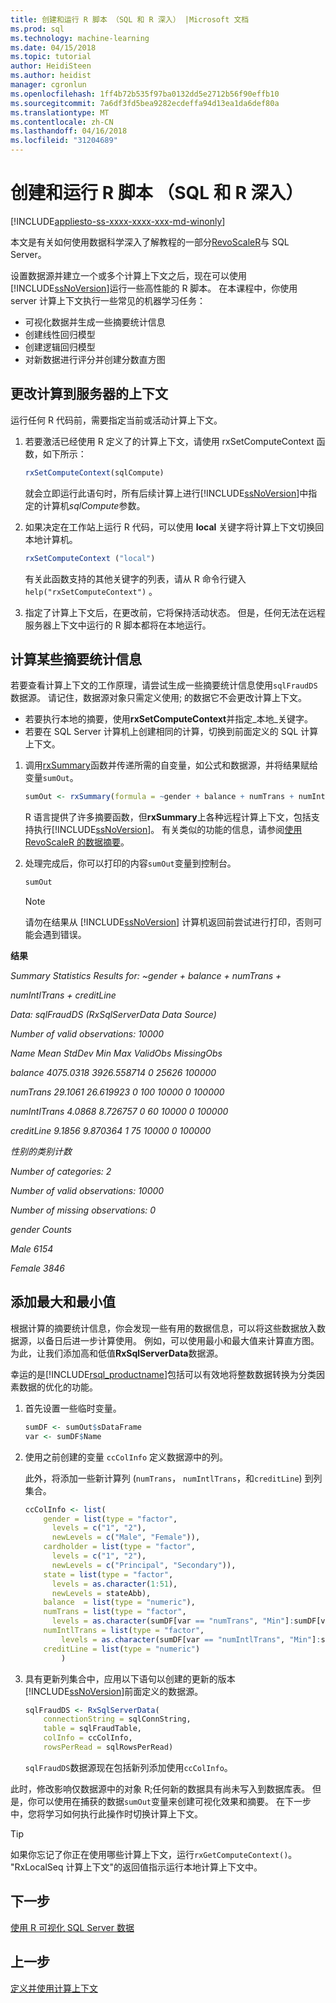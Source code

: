 ```yaml
---
title: 创建和运行 R 脚本 （SQL 和 R 深入） |Microsoft 文档
ms.prod: sql
ms.technology: machine-learning
ms.date: 04/15/2018
ms.topic: tutorial
author: HeidiSteen
ms.author: heidist
manager: cgronlun
ms.openlocfilehash: 1ff4b72b535f97ba0132dd5e2712b56f90effb10
ms.sourcegitcommit: 7a6df3fd5bea9282ecdeffa94d13ea1da6def80a
ms.translationtype: MT
ms.contentlocale: zh-CN
ms.lasthandoff: 04/16/2018
ms.locfileid: "31204689"
---
```

# <a name="create-and-run-r-scripts-sql-and-r-deep-dive"></a>创建和运行 R 脚本 （SQL 和 R 深入）
[!INCLUDE[appliesto-ss-xxxx-xxxx-xxx-md-winonly](../../includes/appliesto-ss-xxxx-xxxx-xxx-md-winonly.md)]

本文是有关如何使用数据科学深入了解教程的一部分[RevoScaleR](https://docs.microsoft.com/machine-learning-server/r-reference/revoscaler/revoscaler)与 SQL Server。

设置数据源并建立一个或多个计算上下文之后，现在可以使用 [!INCLUDE[ssNoVersion](../../includes/ssnoversion-md.md)]运行一些高性能的 R 脚本。  在本课程中，你使用 server 计算上下文执行一些常见的机器学习任务：

- 可视化数据并生成一些摘要统计信息
- 创建线性回归模型
- 创建逻辑回归模型
- 对新数据进行评分并创建分数直方图

## <a name="change-compute-context-to-the-server"></a>更改计算到服务器的上下文

运行任何 R 代码前，需要指定当前或活动计算上下文。

1. 若要激活已经使用 R 定义了的计算上下文，请使用 rxSetComputeContext 函数，如下所示：
  
    ```R
    rxSetComputeContext(sqlCompute)
    ```
  
    就会立即运行此语句时，所有后续计算上进行[!INCLUDE[ssNoVersion](../../includes/ssnoversion-md.md)]中指定的计算机*sqlCompute*参数。
  
2. 如果决定在工作站上运行 R 代码，可以使用  **local** 关键字将计算上下文切换回本地计算机。
  
    ```R
    rxSetComputeContext ("local")
    ```
  
    有关此函数支持的其他关键字的列表，请从 R 命令行键入 `help("rxSetComputeContext")` 。
  
3. 指定了计算上下文后，在更改前，它将保持活动状态。 但是，任何无法在远程服务器上下文中运行的 R 脚本都将在本地运行。

## <a name="compute-some-summary-statistics"></a>计算某些摘要统计信息

若要查看计算上下文的工作原理，请尝试生成一些摘要统计信息使用`sqlFraudDS`数据源。  请记住，数据源对象只需定义使用; 的数据它不会更改计算上下文。

+ 若要执行本地的摘要，使用**rxSetComputeContext**并指定_本地_关键字。
+ 若要在 SQL Server 计算机上创建相同的计算，切换到前面定义的 SQL 计算上下文。

1. 调用[rxSummary](https://docs.microsoft.com/machine-learning-server/r-reference/revoscaler/rxsummary)函数并传递所需的自变量，如公式和数据源，并将结果赋给变量`sumOut`。
  
    ```R
    sumOut <- rxSummary(formula = ~gender + balance + numTrans + numIntlTrans + creditLine, data = sqlFraudDS)
    ```
  
    R 语言提供了许多摘要函数，但**rxSummary**上各种远程计算上下文，包括支持执行[!INCLUDE[ssNoVersion](../../includes/ssnoversion-md.md)]。 有关类似的功能的信息，请参阅[使用 RevoScaleR 的数据摘要](https://docs.microsoft.com/machine-learning-server/r/how-to-revoscaler-data-summaries)。
  
2. 处理完成后，你可以打印的内容`sumOut`变量到控制台。
  
    ```R
    sumOut
    ```
  
    > [!NOTE]
    > 请勿在结果从 [!INCLUDE[ssNoVersion](../../includes/ssnoversion-md.md)] 计算机返回前尝试进行打印，否则可能会遇到错误。

**结果**

*Summary Statistics Results for: ~gender + balance + numTrans +*

 *numIntlTrans + creditLine*

 *Data: sqlFraudDS (RxSqlServerData Data Source)*

 *Number of valid observations: 10000*

 *Name  Mean    StdDev  Min Max ValidObs    MissingObs*

 *balance       4075.0318 3926.558714            0   25626 100000*

 *numTrans        29.1061   26.619923 0     100 10000    0           100000*

 *numIntlTrans     4.0868    8.726757 0      60 10000    0           100000*

 *creditLine       9.1856    9.870364 1      75 10000    0          100000*

 *性别的类别计数*

 *Number of categories: 2*

 *Number of valid observations: 10000*

 *Number of missing observations: 0*

 *gender Counts*

 *Male   6154*

  *Female 3846*

## <a name="add-maximum-and-minimum-values"></a>添加最大和最小值

根据计算的摘要统计信息，你会发现一些有用的数据信息，可以将这些数据放入数据源，以备日后进一步计算使用。 例如，可以使用最小和最大值来计算直方图。 为此，让我们添加高和低值**RxSqlServerData**数据源。

幸运的是[!INCLUDE[rsql_productname](../../includes/rsql-productname-md.md)]包括可以有效地将整数数据转换为分类因素数据的优化的功能。

1. 首先设置一些临时变量。
  
    ```R
    sumDF <- sumOut$sDataFrame
    var <- sumDF$Name
    ```
  
2. 使用之前创建的变量 `ccColInfo` 定义数据源中的列。
  
    此外，将添加一些新计算列 (`numTrans`， `numIntlTrans`，和`creditLine`) 到列集合。
  
    ```R 
    ccColInfo <- list(
        gender = list(type = "factor",
          levels = c("1", "2"), 
          newLevels = c("Male", "Female")),
        cardholder = list(type = "factor",
          levels = c("1", "2"), 
          newLevels = c("Principal", "Secondary")), 
        state = list(type = "factor", 
          levels = as.character(1:51), 
          newLevels = stateAbb), 
        balance  = list(type = "numeric"),
        numTrans = list(type = "factor", 
          levels = as.character(sumDF[var == "numTrans", "Min"]:sumDF[var == "numTrans", "Max"])),
        numIntlTrans = list(type = "factor",  
            levels = as.character(sumDF[var == "numIntlTrans", "Min"]:sumDF[var =="numIntlTrans", "Max"])),
        creditLine = list(type = "numeric")
            )
    ```
  
3. 具有更新列集合中，应用以下语句以创建的更新的版本[!INCLUDE[ssNoVersion](../../includes/ssnoversion-md.md)]前面定义的数据源。
  
    ```R
    sqlFraudDS <- RxSqlServerData(
        connectionString = sqlConnString,
        table = sqlFraudTable,
        colInfo = ccColInfo,
        rowsPerRead = sqlRowsPerRead)
    ```
  
    `sqlFraudDS`数据源现在包括新列添加使用`ccColInfo`。
  

此时，修改影响仅数据源中的对象 R;任何新的数据具有尚未写入到数据库表。 但是，你可以使用在捕获的数据`sumOut`变量来创建可视化效果和摘要。 在下一步中，您将学习如何执行此操作时切换计算上下文。

> [!TIP]
> 如果你忘记了你正在使用哪些计算上下文，运行`rxGetComputeContext()`。  "RxLocalSeq 计算上下文"的返回值指示运行本地计算上下文中。

## <a name="next-step"></a>下一步

[使用 R 可视化 SQL Server 数据](../../advanced-analytics/tutorials/deepdive-visualize-sql-server-data-using-r.md)

## <a name="previous-step"></a>上一步

[定义并使用计算上下文](../../advanced-analytics/tutorials/deepdive-define-and-use-compute-contexts.md)
